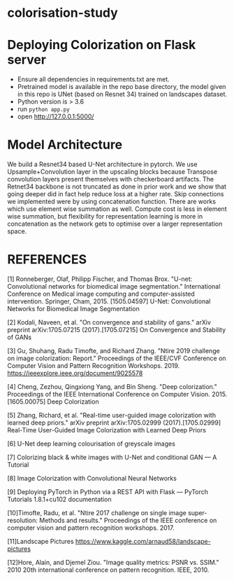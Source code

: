 # colorisation-study



# Deploying Colorization on Flask server

- Ensure all dependencies in requirements.txt are met.
- Pretrained model is available in the repo base directory, the model given in this repo is UNet (based on Resnet 34) trained on landscapes dataset.
- Python version is > 3.6
- run ```python app.py```
- open http://127.0.0.1:5000/


# Model Architecture
We build a Resnet34 based U-Net architecture in pytorch. We use Upsample+Convolution layer in the upscaling blocks because Transpose convolution layers present themselves with checkerboard artifacts. The Retnet34 backbone is not truncated as done in prior work and we show that going deeper did in fact help reduce loss at a higher rate. Skip connections we implemented were by using concatenation function. There are works which use element wise summation as well. Compute cost is less in element wise summation, but flexibility for representation learning is more in concatenation as the network gets to optimise over a larger representation space.


# REFERENCES
[1] Ronneberger, Olaf, Philipp Fischer, and Thomas Brox. "U-net: Convolutional networks for biomedical image segmentation." International Conference on Medical image computing and computer-assisted intervention. Springer, Cham, 2015. [1505.04597] U-Net: Convolutional Networks for Biomedical Image Segmentation


[2] Kodali, Naveen, et al. "On convergence and stability of gans." arXiv preprint arXiv:1705.07215 (2017).[1705.07215] On Convergence and Stability of GANs


[3] Gu, Shuhang, Radu Timofte, and Richard Zhang. "Ntire 2019 challenge on image colorization: Report." Proceedings of the IEEE/CVF Conference on Computer Vision and Pattern Recognition Workshops. 2019. https://ieeexplore.ieee.org/document/9025578 


[4] Cheng, Zezhou, Qingxiong Yang, and Bin Sheng. "Deep colorization." Proceedings of the IEEE International Conference on Computer Vision. 2015. [1605.00075] Deep Colorization


[5] Zhang, Richard, et al. "Real-time user-guided image colorization with learned deep priors." arXiv preprint arXiv:1705.02999 (2017).[1705.02999] Real-Time User-Guided Image Colorization with Learned Deep Priors


[6] U-Net deep learning colourisation of greyscale images


[7] Colorizing black & white images with U-Net and conditional GAN — A Tutorial


[8] Image Colorization with Convolutional Neural Networks


[9] Deploying PyTorch in Python via a REST API with Flask — PyTorch Tutorials 1.8.1+cu102 documentation


[10]Timofte, Radu, et al. "Ntire 2017 challenge on single image super-resolution: Methods and results." Proceedings of the IEEE conference on computer vision and pattern recognition workshops. 2017.


[11]Landscape Pictures https://www.kaggle.com/arnaud58/landscape-pictures 


[12]Hore, Alain, and Djemel Ziou. "Image quality metrics: PSNR vs. SSIM." 2010 20th international conference on pattern recognition. IEEE, 2010. 


